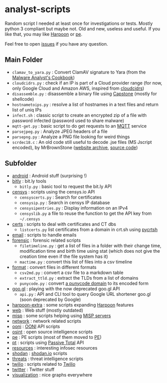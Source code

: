 # analyst-scripts

Random script I needed at least once for investigations or tests. Mostly python 3 compliant but maybe not. Old and new, useless and useful. If you like that, you may like [Harpoon](https://github.com/Te-k/harpoon) or [pe](https://github.com/Te-k/pe).

Feel free to open [issues](https://github.com/Te-k/analyst-scripts/issues) if you have any question.

## Main Folder

* `clamav_to_yara.py` : Convert ClamAV signature to Yara (from the [Malware Analyst's Cookbook](https://www.wiley.com/en-us/Malware+Analyst%27s+Cookbook+and+DVD%3A+Tools+and+Techniques+for+Fighting+Malicious+Code-p-9780470613030))
* `cloudcidrs.py` : check if an IP is part of a Cloud provider range (for now, only Google Cloud and Amazon AWS, inspired from [cloudcidrs](https://cloudyr.github.io/cloudcidrs/))
* `disassemble.py` : disassemble a binary file using [Capstone](http://www.capstone-engine.org/) (mostly for shellcode)
* `hostnametoips.py` : resolve a list of hostnames in a text files and return list of uniq IPs
* `infect.sh` : classic script to create an encrypted zip of a file with password infected (password used to share malware)
* `mqtt-get.py` : basic script to do get requests to an [MQTT](https://fr.wikipedia.org/wiki/MQTT) service
* `parsejpeg.py` : Analyze JPEG headers of a file
* `parsepng.py` : Analyze a PNG file looking for weird things
* `scrdec18.c` : An old code still useful to decode .jse files (MS Jscript encoded), by MrBrownStone ([website archive](https://web.archive.org/web/20131208110057/http://virtualconspiracy.com/content/articles/breaking-screnc), [source code](https://gist.github.com/bcse/1834878))

## Subfolder

* [android](android/) : Android stuff (surprising !)
* [bitly](bitly/) : bit.ly tools
    * `bitly.py` : basic tool to request the bit.ly API
* [censys](censys/) : scripts using the censys.io API
    * `censyscerts.py` : Search for certificates
    * `censysip.py` : Search in censys IP database
    * `censysipentries.py` : Display information on an IPv4
    * `censyslib.py`  a file to reuse the function to get the API key from `~/.censys`
* [certs](certs/) : scripts to deal with certificates and CT dbs
    * `listcerts.py` list certificates from a domain in crt.sh using [pycrtsh](https://github.com/Te-k/pycrtsh)
* [email](email/) : scripts to handle emails
* [forensic](forensic) : forensic related scripts
    * `filetimeline.py` : get a list of files in a folder with their change time, modification time and birth time using stat (which does not give the creation time even if the file system has it)
    * `mactime.py` : convert this list of files into a csv timeline
* [format](format/) : convert files in different formats
    * `csv2md.py` : convert a csv file to a markdown table
    * `extract_ttld.py` : extract the TLDs from a list of domains
    * `punycode.py` : convert [a punycode domain](https://en.wikipedia.org/wiki/Punycode) to its encoded form
* [goo.gl](goo.gl/) : playing with the now deprecated goo.gl API
    * `api.py` : API and CLI tool to query Google URL shortener goo.gl (soon deprecated by Google)
* [harpoon-extra](harpoon-extra/) : some scripts expanding [Harpoon](https://github.com/Te-k/harpoon) features
* [web](web/) : Web stuff (mostly outdated)
* [misp](misp/) : some scripts helping using [MISP servers](https://www.misp-project.org/)
* [network](network/) : network related scripts
* [ooni](ooni/) : [OONI](https://ooni.torproject.org/) API scripts
* [osint](osint/) : open source intelligence scripts
* [pe](pe/) : PE scripts (most of them moved to [PE](https://github.com/Te-k/pe))
* [pt](pt/) : scripts using [Passive Total](https://community.riskiq.com/home) API
* [resources](resources/) : interesting infosec resources
* [shodan](shodan/) : [shodan.io](https://www.shodan.io/) scripts
* [threats](threats/) : threat intelligence scripts
* [twilio](twilio/) : scripts related to [Twilio](https://www.twilio.com/)
* [twitter](twitter/) : Twitter stuff
* [visualization](visualization/) : nice graphs everywhere
